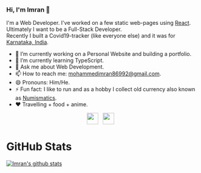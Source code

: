### Hi, I'm Imran 👋

<!--
**M0hammedImran/m0hammedimran** is a ✨ _special_ ✨ repository because its `README.md` (this file) appears on your GitHub profile.
Here are some ideas to get you started:
-->
I'm a Web Developer. I've worked on a few static web-pages using [React](https://reactjs.org/). Ultimately I want to be a Full-Stack Developer.   
Recently I built a Covid19-tracker (like everyone else) and it was for [Karnataka, India](https://www.google.com/search?hl=en&q=karnataka%20india).

- 🔭 I’m currently working on a Personal Website and building a portfolio.
- 🌱 I’m currently learning TypeScript.
- 💬 Ask me about Web Development.
- 📫 How to reach me: mohammedimran86992@gmail.com.
- 😄 Pronouns: Him/He.
- ⚡ Fun fact: I like to run and as a hobby I collect old currency also known as [Numismatics](https://www.google.com/search?q=numismatics). 
- :heart: Travelling + food + anime.

<p align='center'>
<a href="https://twitter.com/md_imran_1999"><img height="30" src="https://github.com/stephenajulu/WaylonWalker/blob/main/icon/twitter.png?raw=true"></a>&nbsp;&nbsp;
<a href="https://instagram.com/m0hd_imran"><img height="30" src="https://github.com/stephenajulu/WaylonWalker/blob/main/icon/instagram.jpg?raw=true"></a>&nbsp;&nbsp;
</p>




# GitHub Stats

[![Imran's github stats](https://github-readme-stats.vercel.app/api?username=m0hammedimran&theme=dracula)](https://github.com/anuraghazra/github-readme-stats)
